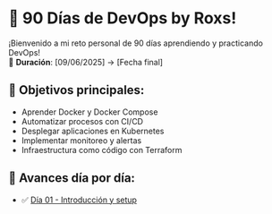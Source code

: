 # 🚀 90 Días de DevOps by Roxs!

¡Bienvenido a mi reto personal de 90 días aprendiendo y practicando DevOps!  
📅 **Duración**: [09/06/2025] → [Fecha final]

## 📌 Objetivos principales:
- Aprender Docker y Docker Compose
- Automatizar procesos con CI/CD
- Desplegar aplicaciones en Kubernetes
- Implementar monitoreo y alertas
- Infraestructura como código con Terraform

## 📂 Avances día por día:
- ✅ [Día 01 - Introducción y setup](./Day-01.md)
